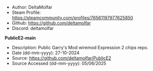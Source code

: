 - Author: DeltaMolfar
- Steam Profile: https://steamcommunity.com/profiles/76561197977625850
- Github: https://github.com/deltamolfar
- Discord: deltamolfar

**PublicE2-main**
- Description: Public Garry's Mod wiremod Expression 2 chips repo.
- Date (dd-mm-yyyy): 27-10-2024
- Source: https://github.com/deltamolfar/PublicE2
- Source Accessed (dd-mm-yyyy): 05/06/2025
